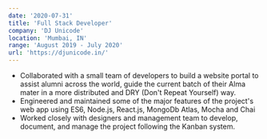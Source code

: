 ```yaml
---
date: '2020-07-31'
title: 'Full Stack Developer'
company: 'DJ Unicode'
location: 'Mumbai, IN'
range: 'August 2019 - July 2020'
url: 'https://djunicode.in/'
---
```


- Collaborated with a small team of developers to build a website portal to assist alumni across the world, guide the current batch of their Alma mater in a more distributed and DRY (Don't Repeat Yourself) way.
- Engineered and maintained some of the major features of the project's web app using ES6, Node.js, React.js, MongoDb Atlas, Mocha and Chai
- Worked closely with designers and management team to develop, document, and manage the project following the Kanban system.
